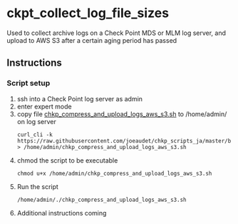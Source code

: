 # ckpt_collect_log_file_sizes
Used to collect archive logs on a Check Point MDS or MLM log server, and upload to AWS S3 after a certain aging period has passed

## Instructions 

### Script setup
1. ssh into a Check Point log server as admin
1. enter expert mode
1. copy file [chkp_compress_and_upload_logs_aws_s3.sh](https://raw.githubusercontent.com/joeaudet/chkp_scripts_ja/master/backup_scripts/chkp_compress_and_upload_logs_aws_s3.sh) to /home/admin/ on log server
   ```
   curl_cli -k https://raw.githubusercontent.com/joeaudet/chkp_scripts_ja/master/backup_scripts/chkp_compress_and_upload_logs_aws_s3.sh > /home/admin/chkp_compress_and_upload_logs_aws_s3.sh
   ```
1. chmod the script to be executable
   ```
   chmod u+x /home/admin/chkp_compress_and_upload_logs_aws_s3.sh
   ```
1. Run the script
   ```
   /home/admin/./chkp_compress_and_upload_logs_aws_s3.sh
   ```
1. Additional instructions coming
